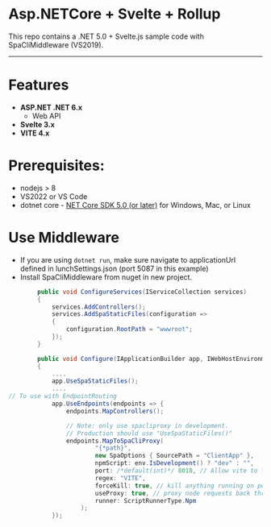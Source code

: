 # Asp.NETCore + Svelte + Rollup

This repo contains a .NET 5.0 + Svelte.js sample code with SpaCliMiddleware (VS2019).
 
---

# Features

- **ASP.NET .NET 6.x**
  - Web API
- **Svelte 3.x**
- **VITE 4.x**

# Prerequisites:
 * nodejs > 8
 * VS2022 or VS Code
 * dotnet core - [NET Core SDK 5.0 (or later)](https://www.microsoft.com/net/download/core) for Windows, Mac, or Linux

# Use Middleware
- If you are using `dotnet run`, make sure navigate to applicationUrl defined in lunchSettings.json (port 5087 in this example)
- Install SpaCliMiddleware from nuget in new project.
```csharp
        public void ConfigureServices(IServiceCollection services)
        {
            services.AddControllers();
            services.AddSpaStaticFiles(configuration =>
            {
                configuration.RootPath = "wwwroot";
            });
        }
```
```csharp
        public void Configure(IApplicationBuilder app, IWebHostEnvironment env)
        {
            ....
            app.UseSpaStaticFiles();
            ....
// To use with EndpointRouting
            app.UseEndpoints(endpoints => {
                endpoints.MapControllers();

                // Note: only use spacliproxy in development. 
                // Production should use "UseSpaStaticFiles()"
                endpoints.MapToSpaCliProxy(
                        "{*path}",
                        new SpaOptions { SourcePath = "ClientApp" },
                        npmScript: env.IsDevelopment() ? "dev" : "",
                        port: /*default(int)*/ 8018, // Allow vite to find own port
                        regex: "VITE",
                        forceKill: true, // kill anything running on port
                        useProxy: true, // proxy node requests back through our aspnet server
                        runner: ScriptRunnerType.Npm
                    );
            });
```
